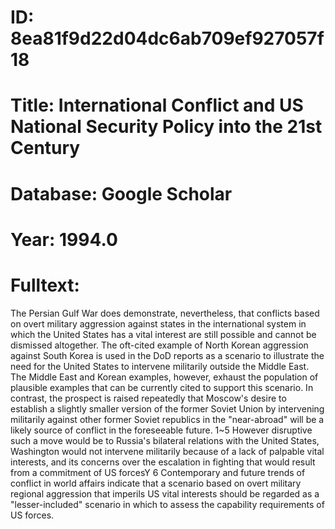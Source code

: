 # ID: 8ea81f9d22d04dc6ab709ef927057f18
# Title: International Conflict and US National Security Policy into the 21st Century
# Database: Google Scholar
# Year: 1994.0
# Fulltext:
The Persian Gulf War does demonstrate, nevertheless, that conflicts based on overt military aggression against states in the international system in which the United States has a vital interest are still possible and cannot be dismissed altogether.
The oft-cited example of North Korean aggression against South Korea is used in the DoD reports as a scenario to illustrate the need for the United States to intervene militarily outside the Middle East.
The Middle East and Korean examples, however, exhaust the population of plausible examples that can be currently cited to support this scenario.
In contrast, the prospect is raised repeatedly that Moscow's desire to establish a slightly smaller version of the former Soviet Union by intervening militarily against other former Soviet republics in the "near-abroad" will be a likely source of conflict in the foreseeable future.
1~5 However disruptive such a move would be to Russia's bilateral relations with the United States, Washington would not intervene militarily because of a lack of palpable vital interests, and its concerns over the escalation in fighting that would result from a commitment of US forcesY 6 Contemporary and future trends of conflict in world affairs indicate that a scenario based on overt military regional aggression that imperils US vital interests should be regarded as a "lesser-included" scenario in which to assess the capability requirements of US forces.